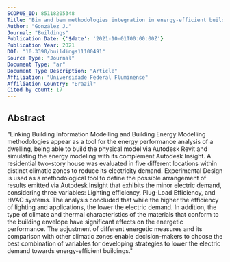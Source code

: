 ```yaml
---
SCOPUS_ID: 85118205348
Title: "Bim and bem methodologies integration in energy-efficient buildings using experimental design"
Author: "González J."
Journal: "Buildings"
Publication Date: {'$date': '2021-10-01T00:00:00Z'}
Publication Year: 2021
DOI: "10.3390/buildings11100491"
Source Type: "Journal"
Document Type: "ar"
Document Type Description: "Article"
Affiliation: "Universidade Federal Fluminense"
Affiliation Country: "Brazil"
Cited by count: 17
---
```


## Abstract
"Linking Building Information Modelling and Building Energy Modelling methodologies appear as a tool for the energy performance analysis of a dwelling, being able to build the physical model via Autodesk Revit and simulating the energy modeling with its complement Autodesk Insight. A residential two-story house was evaluated in five different locations within distinct climatic zones to reduce its electricity demand. Experimental Design is used as a methodological tool to define the possible arrangement of results emitted via Autodesk Insight that exhibits the minor electric demand, considering three variables: Lighting efficiency, Plug-Load Efficiency, and HVAC systems. The analysis concluded that while the higher the efficiency of lighting and applications, the lower the electric demand. In addition, the type of climate and thermal characteristics of the materials that conform to the building envelope have significant effects on the energetic performance. The adjustment of different energetic measures and its comparison with other climatic zones enable decision-makers to choose the best combination of variables for developing strategies to lower the electric demand towards energy-efficient buildings."
